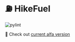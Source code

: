 # ⛽ HikeFuel
![pylint](https://img.shields.io/badge/PyLint%20API-9.98-yellow?logo=python&logoColor=whitehttps://img.shields.io/badge/PyLint%20API-9.98-yellow?logo=python&logoColor=white)

🎒 Check out [current alfa version](https://fuel-hike-torrua-06d2d937.koyeb.app/)
